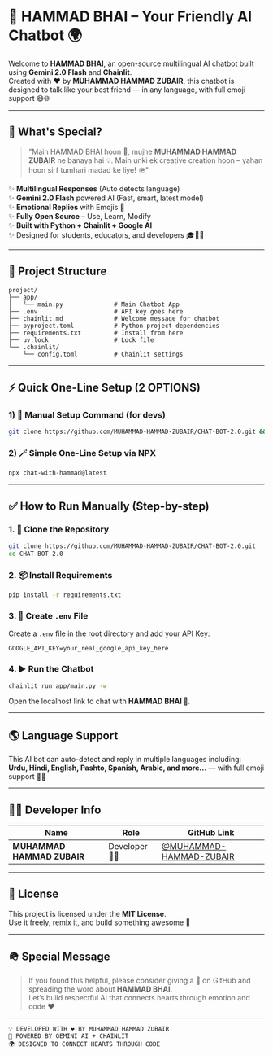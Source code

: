 # 🤖 HAMMAD BHAI – Your Friendly AI Chatbot 🌍

Welcome to **HAMMAD BHAI**, an open-source multilingual AI chatbot built using **Gemini 2.0 Flash** and **Chainlit**.  
Created with ❤️ by **MUHAMMAD HAMMAD ZUBAIR**, this chatbot is designed to talk like your best friend — in any language, with full emoji support 😄🌐

---

## 🧠 What's Special?

> "Main HAMMAD BHAI hoon 🤖, mujhe **MUHAMMAD HAMMAD ZUBAIR** ne banaya hai 💡.
> Main unki ek creative creation hoon – yahan hoon sirf tumhari madad ke liye! 🪖"

✨ **Multilingual Responses** (Auto detects language)  
✨ **Gemini 2.0 Flash** powered AI (Fast, smart, latest model)  
✨ **Emotional Replies** with Emojis 🥰  
✨ **Fully Open Source** – Use, Learn, Modify  
✨ **Built with Python + Chainlit + Google AI**  
✨ Designed for students, educators, and developers 🎓👨‍💻  

---

## 📂 Project Structure

```
project/
├── app/
│   └── main.py              # Main Chatbot App
├── .env                     # API key goes here
├── chainlit.md              # Welcome message for chatbot
├── pyproject.toml           # Python project dependencies
├── requirements.txt         # Install from here
├── uv.lock                  # Lock file
└── .chainlit/
    └── config.toml          # Chainlit settings
```

---

## ⚡ Quick One-Line Setup (2 OPTIONS)

### 1) 🧪 Manual Setup Command (for devs)

```bash
git clone https://github.com/MUHAMMAD-HAMMAD-ZUBAIR/CHAT-BOT-2.0.git && cd CHAT-BOT-2.0 && pip install -r requirements.txt && chainlit run main.py
```

### 2) 🪄 Simple One-Line Setup via NPX

```bash
npx chat-with-hammad@latest
```

---

## ✅ How to Run Manually (Step-by-step)

### 1. 🔐 Clone the Repository

```bash
git clone https://github.com/MUHAMMAD-HAMMAD-ZUBAIR/CHAT-BOT-2.0.git
cd CHAT-BOT-2.0
```

### 2. 📦 Install Requirements

```bash
pip install -r requirements.txt
```

### 3. 🧶 Create `.env` File

Create a `.env` file in the root directory and add your API Key:

```env
GOOGLE_API_KEY=your_real_google_api_key_here
```

### 4. ▶️ Run the Chatbot

```bash
chainlit run app/main.py -w
```

Open the localhost link to chat with **HAMMAD BHAI 🤖**.

---

## 🌎 Language Support

This AI bot can auto-detect and reply in multiple languages including:  
**Urdu, Hindi, English, Pashto, Spanish, Arabic, and more...** — with full emoji support 🎉💬

---

## 🧑‍💻 Developer Info

| Name                       | Role            | GitHub Link                                      |
| -------------------------- | --------------- | ------------------------------------------------ |
| **MUHAMMAD HAMMAD ZUBAIR** | Developer 👨‍💻 | [@MUHAMMAD-HAMMAD-ZUBAIR](https://github.com/MUHAMMAD-HAMMAD-ZUBAIR) |

---

## 📜 License

This project is licensed under the **MIT License**.  
Use it freely, remix it, and build something awesome 🚀

---

## 🪖 Special Message

> If you found this helpful, please consider giving a 🌟 on GitHub and spreading the word about **HAMMAD BHAI**.  
> Let’s build respectful AI that connects hearts through emotion and code ❤️

---

```
💡 DEVELOPED WITH ❤️ BY MUHAMMAD HAMMAD ZUBAIR  
🤖 POWERED BY GEMINI AI + CHAINLIT  
🌍 DESIGNED TO CONNECT HEARTS THROUGH CODE
```
